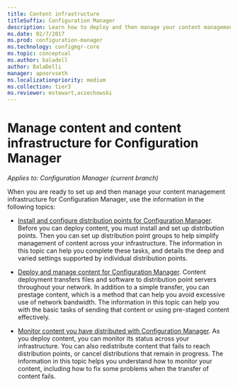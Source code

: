 ```yaml
---
title: Content infrastructure
titleSuffix: Configuration Manager
description: Learn how to deploy and then manage your content management infrastructure for Configuration Manager.
ms.date: 02/7/2017
ms.prod: configuration-manager
ms.technology: configmgr-core
ms.topic: conceptual
ms.author: baladell 
author: BalaDelli
manager: apoorvseth
ms.localizationpriority: medium
ms.collection: tier3
ms.reviewer: mstewart,aczechowski
---
```

# Manage content and content infrastructure for Configuration Manager

*Applies to: Configuration Manager (current branch)*

When you are ready to set up and then manage your content management infrastructure for Configuration Manager, use the information in the following topics:  

-   [Install and configure distribution points for Configuration Manager](../../../../core/servers/deploy/configure/install-and-configure-distribution-points.md). Before you can deploy content, you must install and set up distribution points. Then you can set up distribution point groups to help simplify management of content across your infrastructure. The information in this topic can help you complete these tasks, and details the deep and varied settings supported by individual distribution points.  

-   [Deploy and manage content for Configuration Manager](../../../../core/servers/deploy/configure/deploy-and-manage-content.md). Content deployment transfers files and software to distribution point servers throughout your network. In addition to a simple transfer, you can prestage content, which is a method that can help you avoid excessive use of network bandwidth. The information in this topic can help you with the basic tasks of sending that content or using pre-staged content effectively.  

-   [Monitor content you have distributed with Configuration Manager](../../../../core/servers/deploy/configure/monitor-content-you-have-distributed.md). As you deploy content, you can monitor its status across your infrastructure. You can also redistribute content that fails to reach distribution points, or cancel distributions that remain in progress. The information in this topic helps you understand how to monitor your content, including how to fix some problems when the transfer of content fails.  
